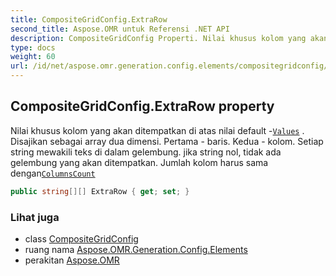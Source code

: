 ```yaml
---
title: CompositeGridConfig.ExtraRow
second_title: Aspose.OMR untuk Referensi .NET API
description: CompositeGridConfig Properti. Nilai khusus kolom yang akan ditempatkan di atas nilai default Values . Disajikan sebagai array dua dimensi. Pertama  baris. Kedua  kolom. Setiap string mewakili teks di dalam gelembung. jika string nol tidak ada gelembung yang akan ditempatkan. Jumlah kolom harus sama denganColumnsCount
type: docs
weight: 60
url: /id/net/aspose.omr.generation.config.elements/compositegridconfig/extrarow/
---
```

## CompositeGridConfig.ExtraRow property

Nilai khusus kolom yang akan ditempatkan di atas nilai default -[`Values`](../values/) . Disajikan sebagai array dua dimensi. Pertama - baris. Kedua - kolom. Setiap string mewakili teks di dalam gelembung. jika string nol, tidak ada gelembung yang akan ditempatkan. Jumlah kolom harus sama dengan[`ColumnsCount`](../columnscount/)

```csharp
public string[][] ExtraRow { get; set; }
```

### Lihat juga

* class [CompositeGridConfig](../)
* ruang nama [Aspose.OMR.Generation.Config.Elements](../../compositegridconfig/)
* perakitan [Aspose.OMR](../../../)


